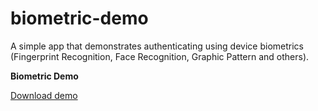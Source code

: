 # biometric-demo

A simple app that demonstrates authenticating using device biometrics (Fingerprint Recognition, Face Recognition, Graphic Pattern and others).

**Biometric Demo**

[Download demo](https://github.com/raheemadamboev/biometric-demo/blob/main/app-debug.apk)
